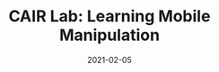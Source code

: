 ---
title: "CAIR Lab: Learning Mobile Manipulation"
collection: talks
type: "Talk"
permalink: /talks/2021-02-05-thesis-proposal-cair-lab
venue: "CAIR Lab Weekly Meeting"
date: 2021-02-05
location: "New York, New York"
---